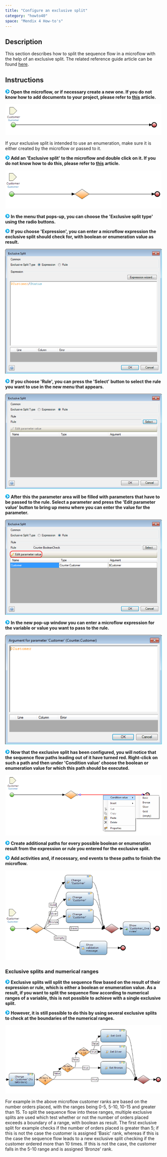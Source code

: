 ```yaml
---
title: "Configure an exclusive split"
category: "howto40"
space: "Mendix 4 How-to's"
---
```

## Description

This section describes how to split the sequence flow in a microflow with the help of an exclusive split. The related reference guide article can be found [here](https://world.mendix.com/pages/releaseview.action?pageId=10420537).

## Instructions

![](attachments/819203/917932.png) **Open the microflow, or if necessary create a new one. If you do not know how to add documents to your project, please refer to [this](https://world.mendix.com/display/howto25/Add+documents+to+a+module) article.**

![](attachments/2621589/2752856.png)

If your exclusive split is intended to use an enumeration, make sure it is either created by the microflow or passed to it.

![](attachments/819203/917932.png) **Add an 'Exclusive split' to the microflow and double click on it. If you do not know how to do this, please refer to [this](https://world.mendix.com/display/howto25/Add+an+activity+to+a+microflow) article.**

![](attachments/2621589/2752861.png)

![](attachments/819203/917932.png) **In the menu that pops-up, you can choose the 'Exclusive split type' using the radio buttons.**

![](attachments/819203/917932.png) **If you choose 'Expression', you can enter a microflow expression the exclusive split should check for, with boolean or enumeration value as result.**

![](attachments/2621589/2752862.png)

![](attachments/819203/917932.png) **If you choose 'Rule', you can press the 'Select' button to select the rule you want to use in the new menu that appears.**

![](attachments/2621589/2752855.png)

![](attachments/819203/917932.png) **After this the parameter area will be filled with parameters that have to be passed to the rule. Select a parameter and press the 'Edit parameter value' button to bring up menu where you can enter the value for the parameter.**

![](attachments/2621589/2752858.png)

![](attachments/819203/917932.png) **In the new pop-up window you can enter a microflow expression for the variable or value you want to pass to the rule.**

![](attachments/2621589/2752860.png)

![](attachments/819203/917932.png) **Now that the exclusive split has been configured, you will notice that the sequence flow paths leading out of it have turned red. Right-click on such a path and then under 'Condition value' choose the boolean or enumeration value for which this path should be executed.**

![](attachments/2621589/2752852.png)

![](attachments/819203/917932.png) **Create additional paths for every possible boolean or enumeration result from the expression or rule you entered for the exclusive split.**

![](attachments/819203/917932.png) **Add activities and, if necessary, end events to these paths to finish the microflow.**

![](attachments/2621589/2752851.png)

### Exclusive splits and numerical ranges

![](attachments/819203/917932.png) **Exclusive splits will split the sequence flow based on the result of their expression or rule, which is either a boolean or enumeration value. As a result, if you want to split the sequence flow according to numerical ranges of a variable, this is not possible to achieve with a single exclusive split.**

![](attachments/819203/917932.png) **However, it is still possible to do this by using several exclusive splits to check at the boundaries of the numerical ranges.**

![](attachments/2621589/2752859.png)

For example in the above microflow customer ranks are based on the number orders placed, with the ranges being 0-5, 5-10, 10-15 and greater than 15\. To split the sequence flow into these ranges, multiple exclusive splits are used which test whether or not the number of orders placed exceeds a boundary of a range, with boolean as result. The first exclusive split for example checks if the number of orders placed is greater than 5; if this is not the case the customer is assigned 'Basic' rank, whereas if this is the case the sequence flow leads to a new exclusive split checking if the customer ordered more than 10 times. If this is not the case, the customer falls in the 5-10 range and is assigned 'Bronze' rank.

